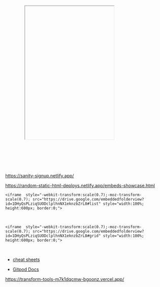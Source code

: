 <iframe  style="-webkit-transform:scale(0.7);-moz-transform-scale(0.7); src="https://archive.org/" comp-type="feed" width="400" height="600">
</iframe>
<br>

https://sanity-signup.netlify.app/

https://random-static-html-deploys.netlify.app/embeds-showcase.html

    <iframe  style="-webkit-transform:scale(0.7);-moz-transform-scale(0.7); src="https://drive.google.com/embeddedfolderview?id=1DHyQsPLziqSUODclplhnNX1eknzbZrL8#list" style="width:100%; height:600px; border:0;">

</iframe>
<br>

    <iframe  style="-webkit-transform:scale(0.7);-moz-transform-scale(0.7); src="https://drive.google.com/embeddedfolderview?id=1DHyQsPLziqSUODclplhnNX1eknzbZrL8#grid" style="width:100%; height:600px; border:0;">

</iframe>
<br>

-   [cheat sheets](https://cheatsheets-42.netlify.app/)

-   [Gitpod Docs](https://archive-42.github.io/my-docs-gitpod-html/)

https://transform-tools-m7k1dqcmw-bgoonz.vercel.app/
